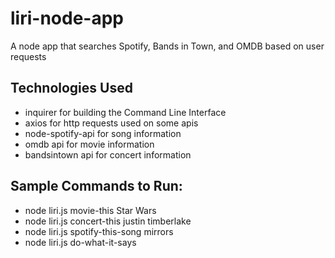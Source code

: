 # liri-node-app

A node app that searches Spotify, Bands in Town, and OMDB based on user requests

## Technologies Used
- inquirer for building the Command Line Interface
- axios for http requests used on some apis
- node-spotify-api for song information
- omdb api for movie information
- bandsintown api for concert information

## Sample Commands to Run:

- node liri.js movie-this Star Wars
- node liri.js concert-this justin timberlake
- node liri.js spotify-this-song mirrors
- node liri.js do-what-it-says

